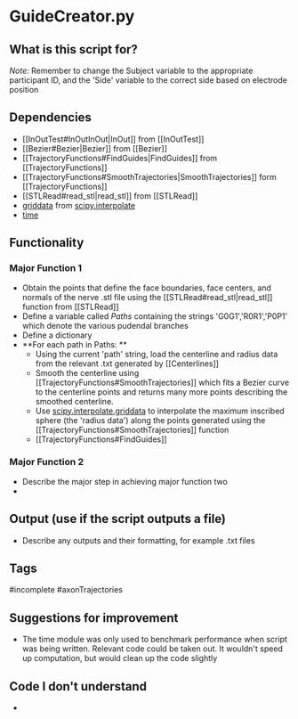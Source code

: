 # GuideCreator.py
## What is this script for?

*Note:* Remember to change the Subject variable to the appropriate participant ID, and the 'Side' variable to the correct side based on electrode position

## Dependencies
- [[InOutTest#InOutInOut|InOut]] from [[InOutTest]]
- [[Bezier#Bezier|Bezier]] from [[Bezier]]
- [[TrajectoryFunctions#FindGuides|FindGuides]] from [[TrajectoryFunctions]]
- [[TrajectoryFunctions#SmoothTrajectories|SmoothTrajectories]] form [[TrajectoryFunctions]]
- [[STLRead#read_stl|read_stl]] from [[STLRead]]
- [griddata](https://docs.scipy.org/doc/scipy/reference/generated/scipy.interpolate.griddata.html) from [scipy.interpolate](https://docs.scipy.org/doc/scipy/reference/interpolate.html)
- [time](https://docs.python.org/3/library/time.html)

## Functionality 
### Major Function 1
- Obtain the points that define the face boundaries, face centers, and normals of the nerve .stl file using the [[STLRead#read_stl|read_stl]] function from [[STLRead]]
- Define a variable called *Paths* containing the strings 'G0G1','R0R1','P0P1' which denote the various pudendal branches
- Define a dictionary 
- **For each path in Paths: **
	- Using the current 'path' string, load the centerline and radius data from the relevant .txt generated by [[Centerlines]]
	- Smooth the centerline using [[TrajectoryFunctions#SmoothTrajectories]] which fits a Bezier curve to the centerline points and returns many more points describing the smoothed centerline.
	- Use [scipy.interpolate.griddata](https://docs.scipy.org/doc/scipy/reference/generated/scipy.interpolate.griddata.html) to interpolate the maximum inscribed sphere (the 'radius data') along the points generated using the [[TrajectoryFunctions#SmoothTrajectories]] function
	- [[TrajectoryFunctions#FindGuides]]

### Major Function 2
- Describe the major step in achieving major function two
- 

## Output (use if the script outputs a file)
- Describe any outputs and their formatting, for example .txt files

## Tags
#incomplete #axonTrajectories 

## Suggestions for improvement
- The time module was only used to benchmark performance when script was being written. Relevant code could be taken out. It wouldn't speed up computation, but would clean up the code slightly

## Code I don't understand
- 

